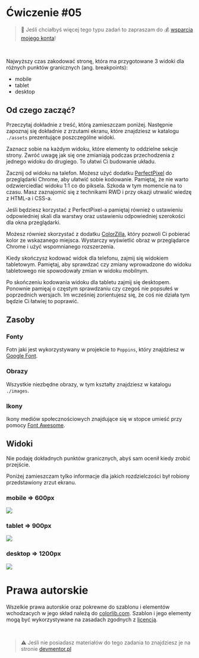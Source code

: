 # Ćwiczenie #05

> :loudspeaker: Jeśli chciałbyś więcej tego typu zadań to zapraszam do :moneybag: [wsparcia mojego konta](https://github.com/sponsors/devmentor-pl)!

&nbsp;

Najwyższy czas zakodować stronę, która ma przygotowane 3 widoki dla różnych punktów granicznych (ang. breakpoints):

- mobile
- tablet
- desktop

## Od czego zacząć?

Przeczytaj dokładnie z treść, którą zamieszczam poniżej. Następnie zapoznaj się dokładnie z zrzutami ekranu, które znajdziesz w katalogu `./assets` prezentujące poszczególne widoki.

Zaznacz sobie na każdym widoku, które elementy to oddzielne sekcje strony. Zwróć uwagę jak się one zmianiają podczas przechodzenia z jednego widoku do drugiego. To ułatwi Ci budowanie układu.

Zacznij od widoku na talefon. Możesz użyć dodatku [PerfectPixel](https://chrome.google.com/webstore/detail/perfectpixel-by-welldonec/dkaagdgjmgdmbnecmcefdhjekcoceebi?hl=pl) do przeglądarki Chrome, aby ułatwić sobie kodowanie. Pamiętaj, że nie warto odzwierciedlać widoku 1:1 co do piksela. Szkoda w tym momencie na to czasu. Masz zaznajomić się z technikami RWD i przy okazji utrwalić wiedzę z HTML-a i CSS-a.

Jeśli będziesz korzystać z PerfectPixel-a pamiętaj również o ustawieniu odpowiedniej skali dla warstwy oraz ustawieniu odpowiedniej szerokości dla okna przeglądarki.

Możesz również skorzystać z dodatku [ColorZilla](https://chrome.google.com/webstore/detail/colorzilla/bhlhnicpbhignbdhedgjhgdocnmhomnp), który pozwoli Ci pobierać kolor ze wskazanego miejsca. Wystarczy wyświetlić obraz w przeglądarce Chrome i użyć wspomnianego rozszerzenia. 

Kiedy skończysz kodować widok dla telefonu, zajmij się widokiem tabletowym. Pamiętaj, aby sprawdzać czy zmiany wprowadzone do widoku tabletowego nie spowodowały zmian w widoku mobilnym.

Po skończeniu kodowania widoku dla tabletu zajmij się desktopem. Ponownie pamięaj o częstym sprawdzaniu czy czegoś nie popsułeś w poprzednich wersjach. Im wcześniej zorientujesz się, że coś nie działa tym będzie Ci łatwiej to poprawić.

## Zasoby

### Fonty

Fotn jaki jest wykorzystywany w projekcie to `Poppins`, który znajdziesz w [Google Font](https://fonts.google.com/specimen/Poppins).

### Obrazy

Wszystkie niezbędne obrazy, w tym kształty znajdziesz w katalogu `./images`. 

### Ikony

Ikony mediów społecznościowych znajdujące się w stopce umieść przy pomocy [Font Awesome](https://fontawesome.com/).


## Widoki

Nie podaję dokładnych punktów granicznych, abyś sam ocenił kiedy zrobić przejście.

Poniżej zamieszczam tylko informacje dla jakich rozdzielczości był robiony przedstawiony zrzut ekranu.

### mobile => 600px

![](./assets/mobile.png)

### tablet => 900px

![](./assets/tablet.png)

### desktop => 1200px

![](./assets/desktop.png)

# Prawa autorskie

Wszelkie prawa autorskie oraz pokrewne do szablonu i elementów wchodzacych w jego skład należą do [colorlib.com](https://colorlib.com).
Szablon i jego elementy mogą być wykorzystywane na zasadach zgodnych z [licencją](https://colorlib.com/wp/licence/).


&nbsp;

> :warning: Jeśli nie posiadasz materiałów do tego zadania to znajdziesz je na stronie [devmentor.pl](https://devmentor.pl/p/html-and-css-rwd/)
